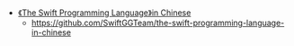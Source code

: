 - [《The Swift Programming Language》in Chinese](https://swiftgg.gitbook.io/swift/)
	- https://github.com/SwiftGGTeam/the-swift-programming-language-in-chinese